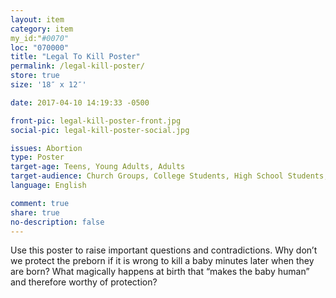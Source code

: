 ```yaml
---
layout: item
category: item
my_id:"#0070"
loc: "070000"
title: "Legal To Kill Poster"
permalink: /legal-kill-poster/
store: true
size: '18″ x 12″'

date: 2017-04-10 14:19:33 -0500

front-pic: legal-kill-poster-front.jpg
social-pic: legal-kill-poster-social.jpg

issues: Abortion
type: Poster
target-age: Teens, Young Adults, Adults
target-audience: Church Groups, College Students, High School Students, Sidewalk Counselors
language: English

comment: true
share: true
no-description: false
---
```

Use this poster to raise important questions and contradictions. Why don’t we protect the preborn if it is wrong to kill a baby minutes later when they are born? What magically happens at birth that “makes the baby human” and therefore worthy of protection?